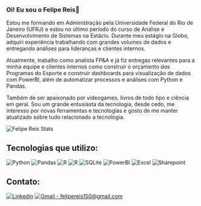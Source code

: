 ### Oi! Eu sou o Felipe Reis👋

Estou me formando em Administração pela Universidade Federal do Rio de Janeiro (UFRJ) e estou no último período do curso de Análise e Desenvolvimento de Sistemas na Estácio. Durante meu estágio na Globo, adquiri experiência trabalhando com grandes volumes de dados e entregando análises para lideranças e clientes internos.

Atualmente, trabalho como analista FP&A e já fiz entregas relevantes para a minha equipe e clientes internos como construir o orçamento dos Programas do Esporte e construir dashboards para visualização de dados com PowerBI, além de automatizar processos e análises com Python e Pandas.

Também de ser apaixonado por videogames, livros de todo tipo e ciência em geral. Sou um grande entusiasta da tecnologia, desde cedo, me interesso por novas ferramentas e tecnologias e gosto de me manter atualizado sobre tudo relacionado a tecnologia.

![Felipe Reis Stats](https://github-readme-stats.vercel.app/api?username=felipereis150&icons=true&theme=tokyonight)

## Tecnologias que utilizo:

<div>
    <img src="https://img.shields.io/badge/Python-FFD43B?style=for-the-badge&logo=python&logoColor=blue" alt="Python">
    <img src="https://img.shields.io/badge/Pandas-2C2D72?style=for-the-badge&logo=pandas&logoColor=white" alt="Pandas">
    <img src="https://img.shields.io/badge/R-276DC3?style=for-the-badge&logo=r&logoColor=white" alt="R">
    <img src="https://img.shields.io/badge/Streamlit-FF4B4B?style=for-the-badge&logo=Streamlit&logoColor=white" alt="R">
    <img src="https://img.shields.io/badge/SQLite-07405E?style=for-the-badge&logo=sqlite&logoColor=white" alt="SQLite">
    <img src="https://img.shields.io/badge/PowerBI-F2C811?style=for-the-badge&logo=Power%20BI&logoColor=white" alt="PowerBI">
    <img src="https://img.shields.io/badge/Microsoft_Excel-217346?style=for-the-badge&logo=microsoft-excel&logoColor=white" alt="Excel">
    <img src="https://img.shields.io/badge/Microsoft_SharePoint-0078D4?style=for-the-badge&logo=microsoft-sharepoint&logoColor=white" alt="Sharepoint">
</div>

## Contato:

<div>
    <a href="https://www.linkedin.com/in/felipereisdesouza/"><img src="https://img.shields.io/badge/LinkedIn-0077B5?style=for-the-badge&logo=linkedin&logoColor=white" alt="Linkedin"></a>
    <a href="mailto: felipereis150@gmail.com"><img src="https://img.shields.io/badge/Gmail-D14836?style=for-the-badge&logo=gmail&logoColor=white" alt="Gmail - felipereis150@gmail.com"></a>

</div>


<!---
felipereis150/felipereis150 is a ✨ special ✨ repository because its `README.md` (this file) appears on your GitHub profile.
You can click the Preview link to take a look at your changes.
--->

